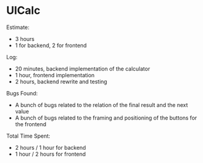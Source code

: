 # UICalc

Estimate:
- 3 hours
- 1 for backend, 2 for frontend

Log:
- 20 minutes, backend implementation of the calculator
- 1 hour, frontend implementation
- 2 hours, backend rewrite and testing

Bugs Found:
- A bunch of bugs related to the relation of the final result and the next value
- A bunch of bugs related to the framing and positioning of the buttons for the frontend

Total Time Spent:
- 2 hours / 1 hour for backend
- 1 hour / 2 hours for frontend
